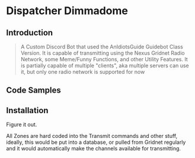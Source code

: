 # Dispatcher Dimmadome

## Introduction

> A Custom Discord Bot that used the AnIdiotsGuide Guidebot  Class Version. It is capable of transmitting using the Nexus Gridnet Radio Network, some Meme/Funny Functions, and other Utility Features. It is partially capable of multiple "clients", aka multiple servers can use it, but only one radio network is supported for now

## Code Samples



## Installation
 Figure it out. 
 
 All Zones are hard coded into the Transmit commands and other stuff, ideally, this would be put into a database, or pulled from Gridnet regularly and it would automatically make the channels available for transmitting. 
 
